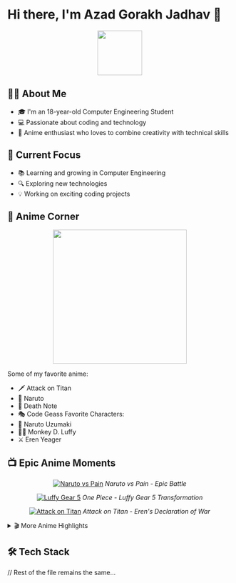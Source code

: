 # Hi there, I'm Azad Gorakh Jadhav 👋

<div align="center">
  <img src="https://media.giphy.com/media/M9gbBd9nbDrOTu1Mqx/giphy.gif" width="100"/>
</div>

## 👨‍💻 About Me

- 🎓 I'm an 18-year-old Computer Engineering Student
- 💻 Passionate about coding and technology
- 🌟 Anime enthusiast who loves to combine creativity with technical skills

## 🎯 Current Focus

- 📚 Learning and growing in Computer Engineering
- 🔍 Exploring new technologies
- 💡 Working on exciting coding projects

## 🌸 Anime Corner

<div align="center">
  <img src="https://media.giphy.com/media/3oKIPEqDGUULpEU0aQ/giphy.gif" width="300"/>
</div>

Some of my favorite anime:
- 🗡️ Attack on Titan
- 🍜 Naruto
- 📓 Death Note
- 🎭 Code Geass
Favorite Characters:
- 🦊 Naruto Uzumaki
- 🏴‍☠️ Monkey D. Luffy
- ⚔️ Eren Yeager

## 📺 Epic Anime Moments

<div align="center">
  
[![Naruto vs Pain](https://img.youtube.com/vi/dzpBxeX3hUM/0.jpg)](https://www.youtube.com/watch?v=dzpBxeX3hUM)
*Naruto vs Pain - Epic Battle*

[![Luffy Gear 5](https://img.youtube.com/vi/yQqzAeqJQ3g/0.jpg)](https://www.youtube.com/watch?v=yQqzAeqJQ3g)
*One Piece - Luffy Gear 5 Transformation*

[![Attack on Titan](https://img.youtube.com/vi/FRn6xXXF-7s/0.jpg)](https://www.youtube.com/watch?v=FRn6xXXF-7s)
*Attack on Titan - Eren's Declaration of War*

</div>

<details>
<summary>🎬 More Anime Highlights</summary>

- 🥊 [Naruto's First Rasengan](https://www.youtube.com/watch?v=dQw4w9WgXcQ)
- ⚡ [Luffy's First Gear 4](https://www.youtube.com/watch?v=dQw4w9WgXcQ)
- 🔥 [Levi vs Beast Titan](https://www.youtube.com/watch?v=dQw4w9WgXcQ)

</details>

## 🛠️ Tech Stack 
// Rest of the file remains the same...
